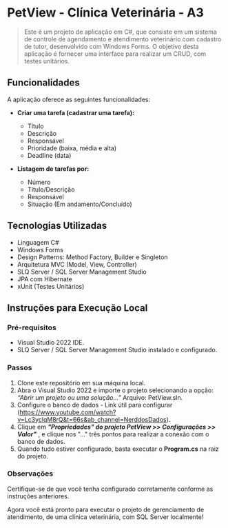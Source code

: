 # PetView - Clínica Veterinária - A3 

> Este é um projeto de aplicação em C#, que consiste em um sistema de controle de agendamento e atendimento veterinário com cadastro de tutor, desenvolvido com Windows Forms. O objetivo desta aplicação é fornecer uma interface para realizar um CRUD, com testes unitários.

## Funcionalidades

A aplicação oferece as seguintes funcionalidades:

- **Criar uma tarefa (cadastrar uma tarefa):**
  - Título
  - Descrição
  - Responsável
  - Prioridade (baixa, média e alta)
  - Deadline (data)

- **Listagem de tarefas por:**
  - Número
  - Título/Descrição
  - Responsável
  - Situação (Em andamento/Concluído)

## Tecnologias Utilizadas

- Linguagem C#
- Windows Forms
- Design Patterns: Method Factory, Builder e Singleton
- Arquitetura MVC (Model, View, Controller)
- SLQ Server / SQL Server Management Studio
- JPA com Hibernate
- xUnit (Testes Unitários)

## Instruções para Execução Local

### Pré-requisitos

- Visual Studio 2022 IDE.
- SLQ Server / SQL Server Management Studio instalado e configurado.

### Passos

1. Clone este repositório em sua máquina local.
2. Abra o Visual Studio 2022 e importe o projeto selecionando a opção: _“Abrir um projeto ou uma solução...”_  Arquivo: PetView.sln. 
3. Configure o banco de dados - Link útil para configurar (<https://www.youtube.com/watch?v=Lc3yclqM8rQ&t=66s&ab_channel=NerddosDados>).
4. Clique em ***"Propriedades" do projeto PetView >> Configurações >> Valor"***  , e clique nos "..." três pontos para realizar a conexão com o banco de dados.
5. Quando tudo estiver configurado, basta executar o **Program.cs** na raiz do projeto.

### Observações

Certifique-se de que você tenha configurado corretamente conforme as instruções anteriores.

Agora você está pronto para executar o projeto de gerenciamento de atendimento, de uma clínica veterinária, com SQL Server localmente!